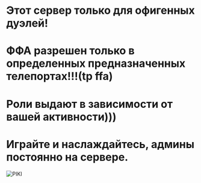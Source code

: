 # Этот сервер только для офигенных дуэлей!
# ФФА разрешен только в определенных предназначенных телепортах!!!(tp ffa)
# Роли выдают в зависимости от вашей активности)))
# Играйте и наслаждайтесь, админы постоянно на сервере.
![PIKI](https://cdn.discordapp.com/attachments/1214198884092612698/1215675106978824242/image.png?ex=65fd9cab&is=65eb27ab&hm=729ef4b0211e91bf32ca2ee5e5d14b7f6284e9921737648c81c9c24c5e93dd6b&)
